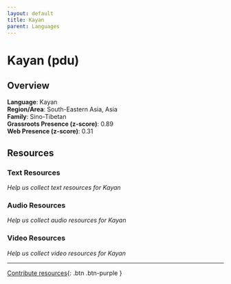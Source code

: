 ```yaml
---
layout: default
title: Kayan
parent: Languages
---
```


# Kayan (pdu)

## Overview

**Language**: Kayan  
**Region/Area**: South-Eastern Asia, Asia  
**Family**: Sino-Tibetan  
**Grassroots Presence (z-score)**: 0.89  
**Web Presence (z-score)**: 0.31  

## Resources

### Text Resources
*Help us collect text resources for Kayan*

### Audio Resources
*Help us collect audio resources for Kayan*

### Video Resources
*Help us collect video resources for Kayan*

---

[Contribute resources](https://forms.office.com/e/1SfLJx3u1r){: .btn .btn-purple }
